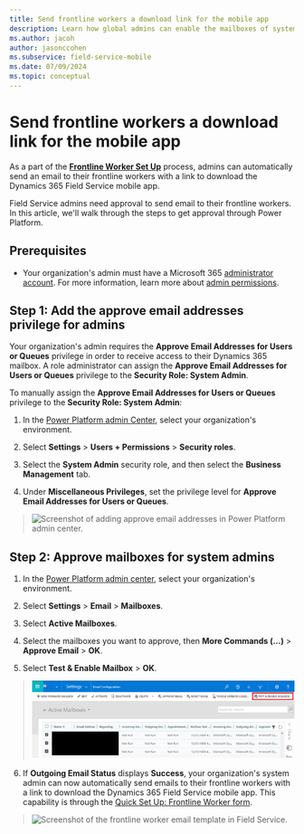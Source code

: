 ```yaml
---
title: Send frontline workers a download link for the mobile app
description: Learn how global admins can enable the mailboxes of system admins to send emails to their frontline workers in Dynamics 365 Field Service.
ms.author: jacoh
author: jasonccohen
ms.subservice: field-service-mobile
ms.date: 07/09/2024
ms.topic: conceptual
---
```


# Send frontline workers a download link for the mobile app

As a part of the [**Frontline Worker Set Up**](frontline-worker-set-up.md) process, admins can automatically send an email to their frontline workers with a link to download the Dynamics 365 Field Service mobile app. 

Field Service admins need approval to send email to their frontline workers. In this article, we'll walk through the steps to get approval through Power Platform.

## Prerequisites

- Your organization's admin must have a Microsoft 365 [administrator account](https://www.microsoft.com/microsoft-365/business/office-365-administration?rtc=1). For more information, learn more about [admin permissions](/microsoft-365/admin/add-users/about-admin-roles?view=o365-worldwide&preserve-view=true).

## Step 1: Add the approve email addresses privilege for admins

Your organization's admin requires the **Approve Email Addresses for Users or Queues** privilege in order to receive access to their Dynamics 365 mailbox. A role administrator can assign the **Approve Email Addresses for Users or Queues** privilege to the **Security Role: System Admin**. 

To manually assign the **Approve Email Addresses for Users or Queues** privilege to the **Security Role: System Admin**:

1. In the [Power Platform admin Center](https://admin.powerplatform.com), select your organization's environment.

2. Select **Settings** > **Users + Permissions** > **Security roles**.

3. Select the **System Admin** security role, and then select the **Business Management** tab.

4. Under **Miscellaneous Privileges**, set the privilege level for **Approve Email Addresses for Users or Queues**.

> ![Screenshot of adding approve email addresses in Power Platform admin center.](./media/add_email_privileges_security_role.PNG)

## Step 2: Approve mailboxes for system admins

1. In the [Power Platform admin center](https://admin.powerplatform.com), select your organization's environment.

2. Select **Settings** > **Email** > **Mailboxes**.

3. Select **Active Mailboxes**.

4. Select the mailboxes you want to approve, then **More Commands (…)** > **Approve Email** > **OK**.

5. Select **Test & Enable Mailbox** > **OK**.

> ![Screenshot of testing mailbox configuration in Power Platform admin center.](./media/test_mailbox_config.PNG)

6. If **Outgoing Email Status** displays **Success**, your organization's system admin can now automatically send emails to their frontline workers with a link to download the Dynamics 365 Field Service mobile app. This capability is through the [Quick Set Up: Frontline Worker form](frontline-worker-set-up.md).

> ![Screenshot of the frontline worker email template in Field Service.](./media/mailbox_template.PNG)

